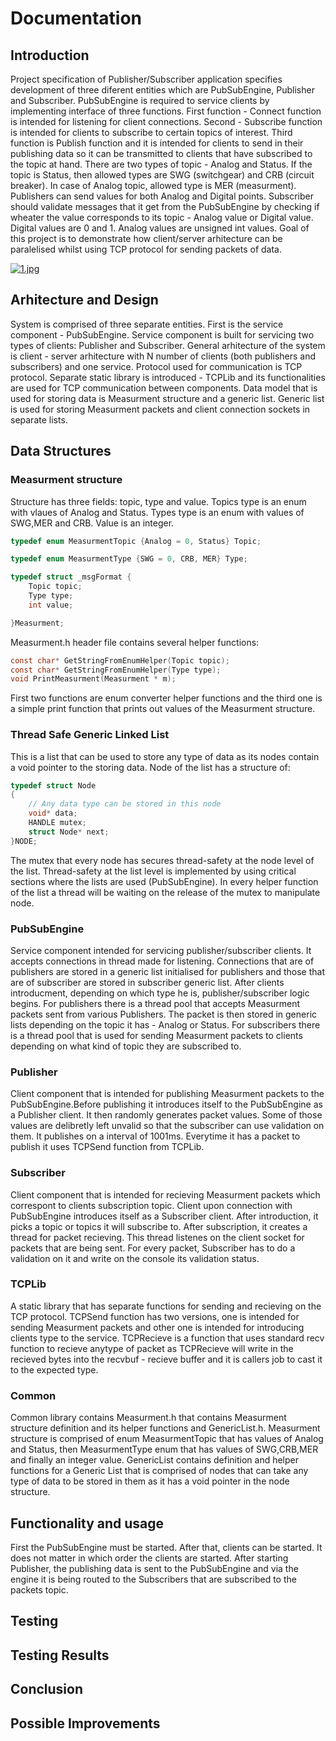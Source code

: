 # Documentation

## Introduction
Project specification of Publisher/Subscriber application specifies development of three diferent entities which are PubSubEngine, Publisher and Subscriber. PubSubEngine is required to service clients by implementing interface of three functions. First function - Connect function is intended for listening for client connections. Second - Subscribe function is intended for clients to subscribe to certain topics of interest. Third function is Publish function and it is intended for clients to send in their publishing data so it can be transmitted to clients that have subscribed to the topic at hand. There are two types of topic - Analog and Status. If the topic is Status, then allowed types are SWG (switchgear) and CRB (circuit breaker). In case of Analog topic, allowed type is MER (measurment). Publishers can send values for both Analog and Digital points. Subscriber should validate messages that it get from the PubSubEngine by checking if wheater the value corresponds to its topic - Analog value or Digital value. Digital values are 0 and 1. Analog values are unsigned int values. 
Goal of this project is to demonstrate how client/server arhitecture can be paralelised whilst using TCP protocol for sending packets of data. 

[![1.jpg](https://i.postimg.cc/bNjV04FX/1.jpg)](https://postimg.cc/RqXT4pBG)

## Arhitecture and Design
System is comprised of three separate entities. First is the service component - PubSubEngine. Service component is built for servicing two types of clients: Publisher and Subscriber. General arhitecture of the system is client - server arhitecture with N number of clients (both publishers and subscribers) and one service. Protocol used for communication is TCP protocol. Separate static library is introduced - TCPLib and its functionalities are used for TCP communication between components. Data model that is used for storing data is Measurment structure and a generic list. Generic list is used for storing Measurment packets and client connection sockets in separate lists.

## Data Structures
### Measurment structure
Structure has three fields: topic, type and value. Topics type is an enum with vlaues of Analog and Status. Types type is an enum with values of SWG,MER and CRB. Value is an integer. 
```c
typedef enum MeasurmentTopic {Analog = 0, Status} Topic;

typedef enum MeasurmentType {SWG = 0, CRB, MER} Type;

typedef struct _msgFormat {
    Topic topic;
    Type type;
    int value;

}Measurment;
```
Measurment.h header file contains several helper functions:
```c
const char* GetStringFromEnumHelper(Topic topic);
const char* GetStringFromEnumHelper(Type type);
void PrintMeasurment(Measurment * m);
```
First two functions are enum converter helper functions and the third one is a simple print function that prints out values of the Measurment structure.

### Thread Safe Generic Linked List
This is a list that can be used to store any type of data as its nodes contain a void pointer to the storing data.
Node of the list has a structure of:
```c
typedef struct Node
{
    // Any data type can be stored in this node 
    void* data;
    HANDLE mutex;
    struct Node* next;
}NODE;
```
The mutex that every node has secures thread-safety at the node level of the list. Thread-safety at the list level is implemented by using critical sections where the lists are used (PubSubEngine). In every helper function of the list a thread will be waiting on the release of the mutex to manipulate node.

### PubSubEngine
Service component intended for servicing publisher/subscriber clients. It accepts connections in thread made for listening. Connections that are of publishers are stored in a generic list initialised for publishers and those that are of subscriber are stored in subscriber generic list. After clients introducment, depending on which type he is, publisher/subscriber logic begins. For publishers there is a thread pool that accepts Measurment packets sent from various Publishers. The packet is then stored in generic lists depending on the topic it has - Analog or Status. For subscribers there is a thread pool that is used for sending Measurment packets to clients depending on what kind of topic they are subscribed to. 

### Publisher
Client component that is intended for publishing Measurment packets to the PubSubEngine.Before publishing it introduces itself to the PubSubEngine as a Publisher client. It then randomly generates packet values. Some of those values are delibretly left unvalid so that the subscriber can use validation on them. It publishes on a interval of 1001ms. Everytime it has a packet to publish it uses TCPSend function from TCPLib.

### Subscriber
Client component that is intended for recieving Measurment packets which correspont to clients subscription topic. Client upon connection with PubSubEngine introduces itself as a Subscriber client. After introduction, it picks a topic or topics it will subscribe to. After subscription, it creates a thread for packet recieving. This thread listenes on the client socket for packets that are being sent. For every packet, Subscriber has to do a validation on it and write on the console its validation status.

### TCPLib
A static library that has separate functions for sending and recieving on the TCP protocol. TCPSend function has two versions, one is intended for sending Measurment packets and other one is intended for introducing clients type to the service. TCPRecieve is a function that uses standard recv function to recieve anytype of packet as TCPRecieve will write in the recieved bytes into the recvbuf - recieve buffer and it is callers job to cast it to the expected type.

### Common
Common library contains Measurment.h that contains Measurment structure definition and its helper functions and GenericList.h. Measurment structure is comprised of enum MeasurmentTopic that has values of Analog and Status, then MeasurmentType enum that has values of SWG,CRB,MER and finally an integer value. GenericList contains definition and helper functions for a Generic List that is comprised of nodes that can take any type of data to be stored in them as it has a void pointer in the node structure.

## Functionality and usage
First the PubSubEngine must be started. After that, clients can be started. It does not matter in which order the clients are started. After starting Publisher, the publishing data is sent to the PubSubEngine and via the engine it is being routed to the Subscribers that are subscribed to the packets topic.

## Testing

## Testing Results

## Conclusion

## Possible Improvements
